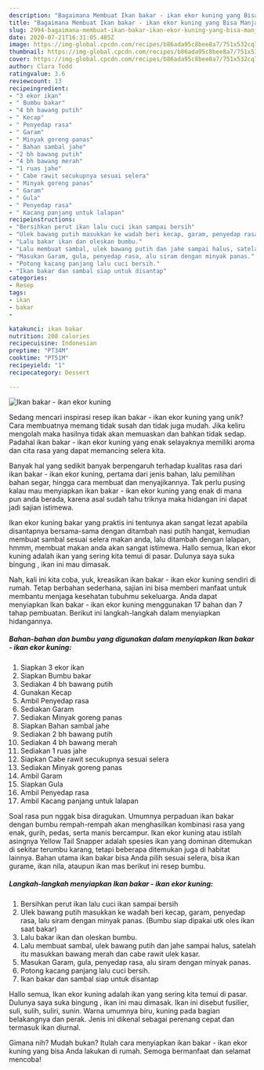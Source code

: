 ```yaml
---
description: "Bagaimana Membuat Ikan bakar - ikan ekor kuning yang Bisa Manjain Lidah"
title: "Bagaimana Membuat Ikan bakar - ikan ekor kuning yang Bisa Manjain Lidah"
slug: 2994-bagaimana-membuat-ikan-bakar-ikan-ekor-kuning-yang-bisa-manjain-lidah
date: 2020-07-21T16:31:05.485Z
image: https://img-global.cpcdn.com/recipes/b86ada95c8bee8a7/751x532cq70/ikan-bakar-ikan-ekor-kuning-foto-resep-utama.jpg
thumbnail: https://img-global.cpcdn.com/recipes/b86ada95c8bee8a7/751x532cq70/ikan-bakar-ikan-ekor-kuning-foto-resep-utama.jpg
cover: https://img-global.cpcdn.com/recipes/b86ada95c8bee8a7/751x532cq70/ikan-bakar-ikan-ekor-kuning-foto-resep-utama.jpg
author: Clara Todd
ratingvalue: 3.6
reviewcount: 13
recipeingredient:
- "3 ekor ikan"
- " Bumbu bakar"
- "4 bh bawang putih"
- " Kecap"
- " Penyedap rasa"
- " Garam"
- " Minyak goreng panas"
- " Bahan sambal jahe"
- "2 bh bawang putih"
- "4 bh bawang merah"
- "1 ruas jahe"
- " Cabe rawit secukupnya sesuai selera"
- " Minyak goreng panas"
- " Garam"
- " Gula"
- " Penyedap rasa"
- " Kacang panjang untuk lalapan"
recipeinstructions:
- "Bersihkan perut ikan lalu cuci ikan sampai bersih"
- "Ulek bawang putih masukkan ke wadah beri kecap, garam, penyedap rasa, lalu siram dengan minyak panas. (Bumbu siap dipakai utk oles ikan saat bakar)"
- "Lalu bakar ikan dan oleskan bumbu."
- "Lalu membuat sambal, ulek bawang putih dan jahe sampai halus, satelah itu masukkan bawang merah dan cabe rawit ulek kasar."
- "Masukan Garam, gula, penyedap rasa, alu siram dengan minyak panas."
- "Potong kacang panjang lalu cuci bersih."
- "Ikan bakar dan sambal siap untuk disantap"
categories:
- Resep
tags:
- ikan
- bakar
- 

katakunci: ikan bakar  
nutrition: 208 calories
recipecuisine: Indonesian
preptime: "PT34M"
cooktime: "PT51M"
recipeyield: "1"
recipecategory: Dessert

---
```



![Ikan bakar - ikan ekor kuning](https://img-global.cpcdn.com/recipes/b86ada95c8bee8a7/751x532cq70/ikan-bakar-ikan-ekor-kuning-foto-resep-utama.jpg)

Sedang mencari inspirasi resep ikan bakar - ikan ekor kuning yang unik? Cara membuatnya memang tidak susah dan tidak juga mudah. Jika keliru mengolah maka hasilnya tidak akan memuaskan dan bahkan tidak sedap. Padahal ikan bakar - ikan ekor kuning yang enak selayaknya memiliki aroma dan cita rasa yang dapat memancing selera kita.

Banyak hal yang sedikit banyak berpengaruh terhadap kualitas rasa dari ikan bakar - ikan ekor kuning, pertama dari jenis bahan, lalu pemilihan bahan segar, hingga cara membuat dan menyajikannya. Tak perlu pusing kalau mau menyiapkan ikan bakar - ikan ekor kuning yang enak di mana pun anda berada, karena asal sudah tahu triknya maka hidangan ini dapat jadi sajian istimewa.

Ikan ekor kuning bakar yang praktis ini tentunya akan sangat lezat apabila disantapnya bersama-sama dengan ditambah nasi putih hangat, kemudian membuat sambal sesuai selera makan anda, lalu ditambah dengan lalapan, hmmm, membuat makan anda akan sangat istimewa. Hallo semua, Ikan ekor kuning adalah ikan yang sering kita temui di pasar. Dulunya saya suka bingung , ikan ini mau dimasak.


Nah, kali ini kita coba, yuk, kreasikan ikan bakar - ikan ekor kuning sendiri di rumah. Tetap berbahan sederhana, sajian ini bisa memberi manfaat untuk membantu menjaga kesehatan tubuhmu sekeluarga. Anda dapat menyiapkan Ikan bakar - ikan ekor kuning menggunakan 17 bahan dan 7 tahap pembuatan. Berikut ini langkah-langkah dalam menyiapkan hidangannya.

<!--inarticleads1-->

##### Bahan-bahan dan bumbu yang digunakan dalam menyiapkan Ikan bakar - ikan ekor kuning:

1. Siapkan 3 ekor ikan
1. Siapkan  Bumbu bakar
1. Sediakan 4 bh bawang putih
1. Gunakan  Kecap
1. Ambil  Penyedap rasa
1. Sediakan  Garam
1. Sediakan  Minyak goreng panas
1. Siapkan  Bahan sambal jahe
1. Sediakan 2 bh bawang putih
1. Sediakan 4 bh bawang merah
1. Sediakan 1 ruas jahe
1. Siapkan  Cabe rawit secukupnya sesuai selera
1. Sediakan  Minyak goreng panas
1. Ambil  Garam
1. Siapkan  Gula
1. Ambil  Penyedap rasa
1. Ambil  Kacang panjang untuk lalapan


Soal rasa pun nggak bisa diragukan. Umumnya perpaduan ikan bakar dengan bumbu rempah-rempah akan menghasilkan kombinasi rasa yang enak, gurih, pedas, serta manis bercampur. Ikan ekor kuning atau istilah asingnya Yellow Tail Snapper adalah spesies ikan yang dominan ditemukan di sekitar terumbu karang, tetapi beberapa ditemukan juga di habitat lainnya. Bahan utama ikan bakar bisa Anda pilih sesuai selera, bisa ikan gurame, ikan nila, ataupun ikan mas berikut ini resep bumbu. 

<!--inarticleads2-->

##### Langkah-langkah menyiapkan Ikan bakar - ikan ekor kuning:

1. Bersihkan perut ikan lalu cuci ikan sampai bersih
1. Ulek bawang putih masukkan ke wadah beri kecap, garam, penyedap rasa, lalu siram dengan minyak panas. (Bumbu siap dipakai utk oles ikan saat bakar)
1. Lalu bakar ikan dan oleskan bumbu.
1. Lalu membuat sambal, ulek bawang putih dan jahe sampai halus, satelah itu masukkan bawang merah dan cabe rawit ulek kasar.
1. Masukan Garam, gula, penyedap rasa, alu siram dengan minyak panas.
1. Potong kacang panjang lalu cuci bersih.
1. Ikan bakar dan sambal siap untuk disantap


Hallo semua, Ikan ekor kuning adalah ikan yang sering kita temui di pasar. Dulunya saya suka bingung , ikan ini mau dimasak. Ikan ini disebut fusilier, suli, sulih, suliri, sunin. Warna umumnya biru, kuning pada bagian belakangnya dan perak. Jenis ini dikenal sebagai perenang cepat dan termasuk ikan diurnal. 

Gimana nih? Mudah bukan? Itulah cara menyiapkan ikan bakar - ikan ekor kuning yang bisa Anda lakukan di rumah. Semoga bermanfaat dan selamat mencoba!

